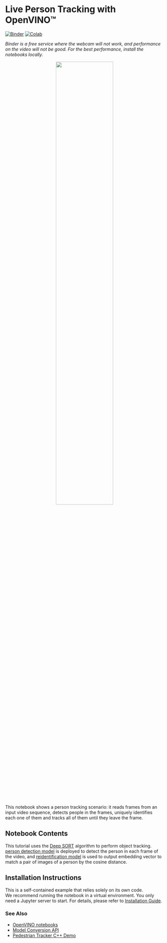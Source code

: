# Live Person Tracking with OpenVINO™

[![Binder](https://mybinder.org/badge_logo.svg)](https://mybinder.org/v2/gh/eaidova/openvino_notebooks_binder.git/main?urlpath=git-pull%3Frepo%3Dhttps%253A%252F%252Fgithub.com%252Fopenvinotoolkit%252Fopenvino_notebooks%26urlpath%3Dtree%252Fopenvino_notebooks%252Fnotebooks%2F407-person-tracking-webcam%2F407-person-tracking.ipynb)
[![Colab](https://colab.research.google.com/assets/colab-badge.svg)](https://colab.research.google.com/github/openvinotoolkit/openvino_notebooks/blob/main/notebooks/407-person-tracking-webcam/407-person-tracking.ipynb)

*Binder is a free service where the webcam will not work, and performance on the video will not be good. For the best performance, install the notebooks locally.*

<p align="center">
    <img width="60%" src="https://user-images.githubusercontent.com/91237924/210479548-b70dbbaa-5948-4e49-b48e-6cb6613226da.gif">
</p>

This notebook shows a person tracking scenario: it reads frames from an input video sequence, detects people in the frames, uniquely identifies each one of them and tracks all of them until they leave the frame.

## Notebook Contents

This tutorial uses the [Deep SORT](https://arxiv.org/abs/1703.07402) algorithm to perform object tracking.
[person detection model]( https://docs.openvino.ai/2024/omz_models_model_person_detection_0202.html) is deployed to detect the person in each frame of the video, and [reidentification model]( https://docs.openvino.ai/2024/omz_models_model_person_reidentification_retail_0287.html) is used to output embedding vector to match a pair of images of a person by the cosine distance.

## Installation Instructions

This is a self-contained example that relies solely on its own code.</br>
We recommend  running the notebook in a virtual environment. You only need a Jupyter server to start.
For details, please refer to [Installation Guide](../../README.md).

### See Also

* [OpenVINO notebooks](https://github.com/openvinotoolkit/openvino_notebooks)
* [Model Conversion API](https://docs.openvino.ai/2024/openvino-workflow/model-preparation/convert-model-to-ir.html)
* [Pedestrian Tracker C++ Demo](https://docs.openvino.ai/2024/omz_demos_pedestrian_tracker_demo_cpp.html)
